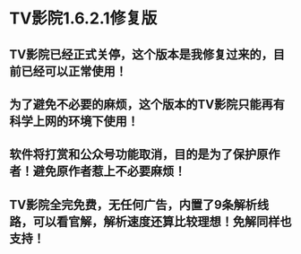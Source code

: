 # TV影院1.6.2.1修复版
## TV影院已经正式关停，这个版本是我修复过来的，目前已经可以正常使用！
## 为了避免不必要的麻烦，这个版本的TV影院只能再有科学上网的环境下使用！
## 软件将打赏和公众号功能取消，目的是为了保护原作者！避免原作者惹上不必要麻烦！
## TV影院全完免费，无任何广告，内置了9条解析线路，可以看官解，解析速度还算比较理想！免解同样也支持！
